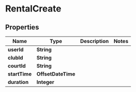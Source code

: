 

# RentalCreate


## Properties

| Name | Type | Description | Notes |
|------------ | ------------- | ------------- | -------------|
|**userId** | **String** |  |  |
|**clubId** | **String** |  |  |
|**courtId** | **String** |  |  |
|**startTime** | **OffsetDateTime** |  |  |
|**duration** | **Integer** |  |  |




